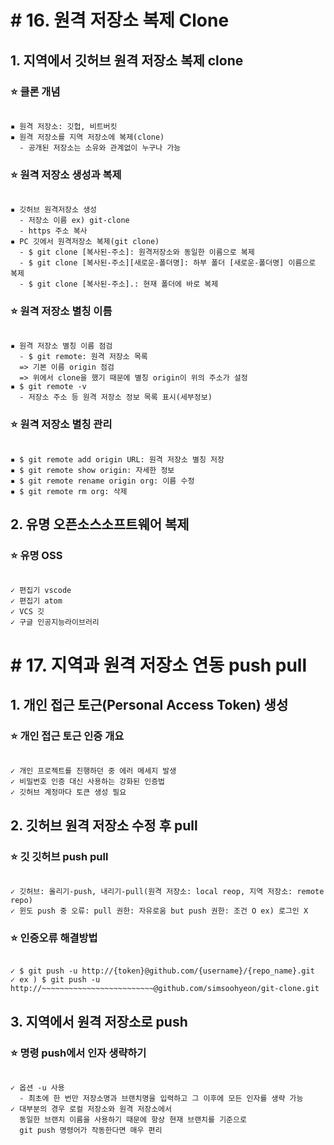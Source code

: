 # # 16. 원격 저장소 복제 Clone
## 1. 지역에서 깃허브 원격 저장소 복제 clone
### ⭐ 클론 개념
```

▪️ 원격 저장소: 깃헙, 비트버킷
▪️ 원격 저장소를 지역 저장소에 복제(clone)
  - 공개된 저장소는 소유와 관계없이 누구나 가능

```
### ⭐ 원격 저장소 생성과 복제
```

▪️ 깃허브 원격저장소 생성
  - 저장소 이름 ex) git-clone
  - https 주소 복사
▪️ PC 깃에서 원격저장소 복제(git clone)
  - $ git clone [복사된-주소]: 원격저장소와 동일한 이름으로 복제
  - $ git clone [복사된-주소][새로운-폴더명]: 하부 폴더 [새로운-폴더명] 이름으로 복제
  - $ git clone [복사된-주소].: 현재 폴더에 바로 복제

```
### ⭐ 원격 저장소 별칭 이름
```

▪️ 원격 저장소 별칭 이름 점검
  - $ git remote: 원격 저장소 목록
  => 기본 이름 origin 점검
  => 위에서 clone을 했기 때문에 별칭 origin이 위의 주소가 설정
▪️ $ git remote -v
  - 저장소 주소 등 원격 저장소 정보 목록 표시(세부정보)

```
### ⭐ 원격 저장소 별칭 관리
```

▪️ $ git remote add origin URL: 원격 저장소 별칭 저장
▪️ $ git remote show origin: 자세한 정보
▪️ $ git remote rename origin org: 이름 수정
▪️ $ git remote rm org: 삭제

```
## 2. 유명 오픈소스소프트웨어 복제
### ⭐ 유명 OSS
```

✓ 편집기 vscode
✓ 편집기 atom
✓ VCS 깃
✓ 구글 인공지능라이브러리

```

# # 17. 지역과 원격 저장소 연동 push pull
## 1. 개인 접근 토근(Personal Access Token) 생성
### ⭐ 개인 접근 토근 인증 개요
```

✓ 개인 프로젝트를 진행하던 중 에러 메세지 발생
✓ 비밀번호 인증 대신 사용하는 강화된 인증법
✓ 깃허브 계정마다 토큰 생성 필요

```
## 2. 깃허브 원격 저장소 수정 후 pull
### ⭐ 깃 깃허브 push pull
```

✓ 깃허브: 올리기-push, 내리기-pull(원격 저장소: local reop, 지역 저장소: remote repo)
✓ 윈도 push 중 오류: pull 권한: 자유로움 but push 권한: 조건 O ex) 로그인 X

```
### ⭐ 인증오류 해결방법
```

✓ $ git push -u http://{token}@github.com/{username}/{repo_name}.git
✓ ex ) $ git push -u http://~~~~~~~~~~~~~~~~~~~~~~~~~@github.com/simsoohyeon/git-clone.git

```
## 3. 지역에서 원격 저장소로 push
### ⭐ 명령 push에서 인자 생략하기
```

✓ 옵션 -u 사용
  - 최초에 한 번만 저장소명과 브랜치명을 입력하고 그 이후에 모든 인자를 생략 가능
✓ 대부분의 경우 로컬 저장소와 원격 저장소에서
  동일한 브랜치 이름을 사용하기 때문에 항상 현재 브랜치를 기준으로
  git push 명령어가 작동한다면 매우 편리

```
